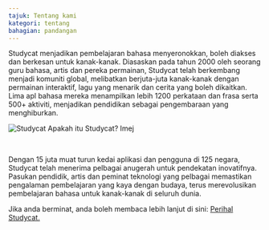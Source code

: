 ```yaml
---
tajuk: Tentang kami
kategori: tentang
bahagian: pandangan
---
```

Studycat menjadikan pembelajaran bahasa menyeronokkan, boleh diakses dan berkesan untuk kanak-kanak. Diasaskan pada tahun 2000 oleh seorang guru bahasa, artis dan pereka permainan, Studycat telah berkembang menjadi komuniti global, melibatkan berjuta-juta kanak-kanak dengan permainan interaktif, lagu yang menarik dan cerita yang boleh dikaitkan. Lima apl bahasa mereka menampilkan lebih 1200 perkataan dan frasa serta 500\+ aktiviti, menjadikan pendidikan sebagai pengembaraan yang menghiburkan.


![Studycat Apakah itu Studycat? Imej](https://imagedelivery.net/gjxGkoZTGUWzEAQWbazEuA/2eae4281-f704-43ef-70f5-f393e5235600/w=360,format=auto,compression=fast,dpr=2)


 


Dengan 15 juta muat turun kedai aplikasi dan pengguna di 125 negara, Studycat telah menerima pelbagai anugerah untuk pendekatan inovatifnya. Pasukan pendidik, artis dan peminat teknologi yang pelbagai memastikan pengalaman pembelajaran yang kaya dengan budaya, terus merevolusikan pembelajaran bahasa untuk kanak-kanak di seluruh dunia.


Jika anda berminat, anda boleh membaca lebih lanjut di sini: [Perihal Studycat.](https://Studycat.com/about/)